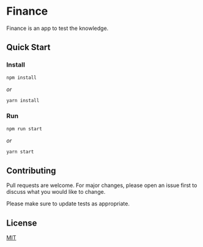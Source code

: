 # Finance

Finance is an app to test the knowledge.

## Quick Start

### Install

```bash
npm install
```

_or_

```bash
yarn install
```

### Run

```bash
npm run start
```

_or_

```bash
yarn start
```

## Contributing

Pull requests are welcome. For major changes, please open an issue first to discuss what you would like to change.

Please make sure to update tests as appropriate.

## License

[MIT](https://choosealicense.com/licenses/mit/)

